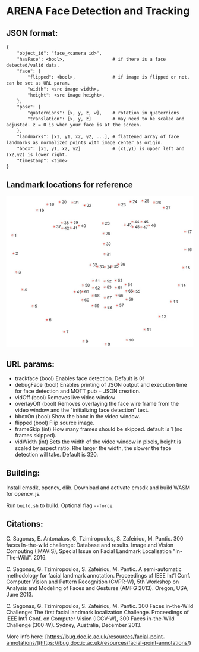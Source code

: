 # ARENA Face Detection and Tracking

## JSON format:

```
{
    "object_id": "face_<camera id>",
    "hasFace": <bool>,                  # if there is a face detected/valid data.
    "face": {
        "flipped": <bool>,              # if image is flipped or not, can be set as URL param.
        "width": <src image width>,
        "height": <src image height>,
    },
    "pose": {
        "quaternions": [x, y, z, w],    # rotation in quaternions
        "translation": [x, y, z]        # may need to be scaled and adjusted. z = 0 is when your face is at the screen.
    },
    "landmarks": [x1, y1, x2, y2, ...], # flattened array of face landmarks as normalized points with image center as origin.
    "bbox": [x1, y1, x2, y2]            # (x1,y1) is upper left and (x2,y2) is lower right.
    "timestamp": <time>
}
```
## Landmark locations for reference
![landmarks](./readme/face_landmarks.jpg)

## URL params:

- trackface (bool)      Enables face detection. Default is 0!
- debugFace (bool)      Enables printing of JSON output and execution time for face detection and MQTT pub + JSON creation.
- vidOff (bool)         Removes live video window
- overlayOff (bool)     Removes overlaying the face wire frame from the video window and the "initializing face detection" text.
- bboxOn (bool)         Show the bbox in the video window.
- flipped (bool)        Flip source image.
- frameSkip (int)       How many frames should be skipped. default is 1 (no frames skipped).
- vidWidth (int)        Sets the width of the video window in pixels, height is scaled by aspect ratio. Rhe larger the width, the slower the face detection will take. Default is 320.

## Building:

Install emsdk, opencv, dlib. Download and activate emsdk and build WASM for opencv_js.

Run ```build.sh``` to build. Optional flag ```--force```.

## Citations:

C. Sagonas, E. Antonakos, G, Tzimiropoulos, S. Zafeiriou, M. Pantic. 300 faces In-the-wild challenge: Database and results. Image and Vision Computing (IMAVIS), Special Issue on Facial Landmark Localisation "In-The-Wild". 2016.

C. Sagonas, G. Tzimiropoulos, S. Zafeiriou, M. Pantic. A semi-automatic methodology for facial landmark annotation. Proceedings of IEEE Int’l Conf. Computer Vision and Pattern Recognition (CVPR-W), 5th Workshop on Analysis and Modeling of Faces and Gestures (AMFG 2013). Oregon, USA, June 2013.

C. Sagonas, G. Tzimiropoulos, S. Zafeiriou, M. Pantic. 300 Faces in-the-Wild Challenge: The first facial landmark localization Challenge. Proceedings of IEEE Int’l Conf. on Computer Vision (ICCV-W), 300 Faces in-the-Wild Challenge (300-W). Sydney, Australia, December 2013.

More info here: [https://ibug.doc.ic.ac.uk/resources/facial-point-annotations/](https://ibug.doc.ic.ac.uk/resources/facial-point-annotations/)
